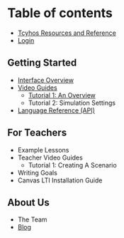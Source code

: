 # Table of contents

* [Tcyhos Resources and Reference](README.md)
* [Login](https://tychos.org/login)

## Getting Started

* [Interface Overview](getting-started/interface-overview.md)
* [Video Guides](getting-started/video-guides/README.md)
  * [Tutorial 1: An Overview](getting-started/video-guides/tutorial-1-an-overview.md)
  * Tutorial 2: Simulation Settings
* [Language Reference \(API\)](getting-started/language-reference-api.md)

## For Teachers

* Example Lessons
* Teacher Video Guides
  * Tutorial 1: Creating A Scenario
* Writing Goals
* Canvas LTI Installation Guide

## About Us

* The Team
* [Blog](http://blog.tychos.org/)

